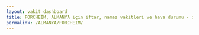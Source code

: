 ```yaml
---
layout: vakit_dashboard
title: FORCHEIM, ALMANYA için iftar, namaz vakitleri ve hava durumu - ilçe/eyalet seç
permalink: /ALMANYA/FORCHEIM/
---
```


<script type="text/javascript">
  var GLOBAL_COUNTRY = 'ALMANYA';
  var GLOBAL_CITY = 'FORCHEIM';
  var GLOBAL_STATE = '';
  var lat = 72;
  var lon = 21;
</script>
